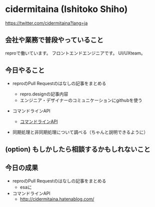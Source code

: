 # cidermitaina (Ishitoko Shiho)
https://twitter.com/cidermitaina?lang=ja

## 会社や業務で普段やっていること
reproで働いています。
フロントエンドエンジニアです。
UI/UXteam。

## 今日やること
- reproのPull Requestのはなしの記事をまとめる
   - repro.designの記事内容
   - エンジニア・デザイナーのコミュニケーションにgithubを使う

- コマンドラインAPI
   - [コマンドラインAPI](https://qiita.com/nakajmg/items/f4e40356143d6fc0038e)

- 同期処理と非同期処理について調べる（ちゃんと説明できるように）


## (option) もしかしたら相談するかもしれないこと


## 今日の成果

- reproのPull Requestのはなしの記事をまとめる
    - esaに
- コマンドラインAPI
    - http://cidermitaina.hatenablog.com/

